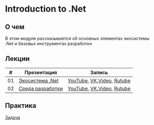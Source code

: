 # Introduction to .Net

## О чем
В этом модуле рассказывается об основных элементах экосистемы .Net и базовых инструментах разработки

## Лекции
|#|Презентация|Запись|
|--|--|--|
|01|[Экосистема .Net](./01.%20.Net%20Ecosystem.pptx?raw=true)|[YouTube](https://youtu.be/exB4impLQyE), [VK.Video](https://vk.com/video871595788_456239017), [Rutube](https://rutube.ru/video/edbc6a2264f8d0cbd572747b7b7d6711/)|
|02|[Среда разработки](./02.%20.Net%20Development%20Environment.pptx?raw=true)|[YouTube](https://youtu.be/BVDPAFH5om0), [VK.Video](https://vk.com/video871595788_456239018), [Rutube](https://rutube.ru/video/574e0b1394a1225dac3642362f4e75a1/)|

## Практика

[Задача](./task.md)

